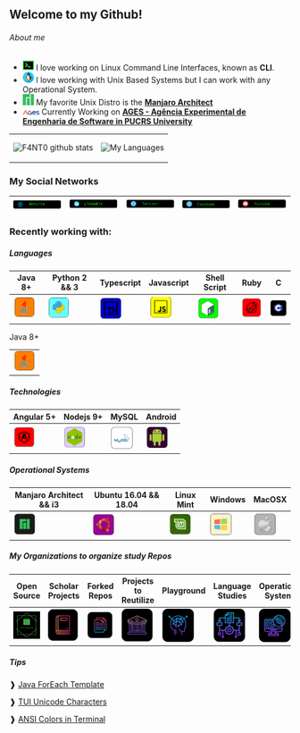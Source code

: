 ## Welcome to my Github!

###### About me

* <img src="https://github.com/F4NT0/F4NT0/blob/master/images/icons/terminal-neon.png" width="20"> I love working on Linux Command Line Interfaces, known as **CLI**.
* <img src="https://github.com/F4NT0/F4NT0/blob/master/images/icons/linux.png" width="20"> I love working with Unix Based Systems but I can work with any Operational System.
* <img src="https://github.com/F4NT0/F4NT0/blob/master/images/icons/manjaro.png" width="20"> My favorite Unix Distro is the [**Manjaro Architect**](https://manjaro.org/)
* <img src="https://github.com/F4NT0/F4NT0/blob/master/images/icons/logo-ages_color.png" width="30"> Currently Working on [**AGES - Agência Experimental de Engenharia de Software in PUCRS University**](http://www.ages.pucrs.br/)

<table>
<tr>
<tr><td>

![F4NT0 github stats](https://github-readme-stats.vercel.app/api?username=F4NT0&count_private=true&show_icons=true&theme=chartreuse-dark&include_all_commits=true)

</td><td>

![My Languages](https://github-readme-stats.vercel.app/api/top-langs/?username=F4NT0&layout=compact&theme=chartreuse-dark)

</table>

### My Social Networks

[<img src="https://github.com/F4NT0/F4NT0/blob/master/images/icons/website.png">](https://f4nt0.github.io/PR0GR4M1NG/)|[<img src="https://github.com/F4NT0/F4NT0/blob/master/images/icons/linkedin.png">](https://www.linkedin.com/in/gabriel-fanto-stundner-b19723164/) |[<img src="https://github.com/F4NT0/F4NT0/blob/master/images/icons/twitter.png">](https://twitter.com/GABRIELFANTO) |[<img src="https://github.com/F4NT0/F4NT0/blob/master/images/icons/facebook.png">](https://www.facebook.com/gabrielfanto) |[<img src="https://github.com/F4NT0/F4NT0/blob/master/images/icons/youtube.png">](https://www.youtube.com/channel/UC0OLmUgRYTryGlpd4wCqkAA?view_as=subscriber) |
|---|---|---|---|---|

### Recently working with:

##### Languages

Java 8+ | Python 2 && 3 | Typescript | Javascript | Shell Script | Ruby | C
|---|---|---|---|---|---|---|
<img src="https://github.com/F4NT0/F4NT0/blob/master/images/icons/java.png" width="40"> | <img src="https://github.com/F4NT0/F4NT0/blob/master/images/icons/python.png" width="40"> | <img src="https://github.com/F4NT0/F4NT0/blob/master/images/icons/typescript.png" width="40"> | <img src="https://github.com/F4NT0/F4NT0/blob/master/images/icons/javascript.png" width="40"> | <img src="https://github.com/F4NT0/F4NT0/blob/master/images/icons/shell.png" width="40"> | <img src="https://github.com/F4NT0/F4NT0/blob/master/images/icons/ruby.png" width="40"> | <img src="https://github.com/F4NT0/F4NT0/blob/master/images/icons/c.png" width="40">

<table>
<td>
    <img src="https://github.com/F4NT0/F4NT0/blob/master/images/icons/java.png" width="40">
</td>
<tr>
    Java 8+
</tr>
</table>


##### Technologies 

| Angular 5+ | Nodejs 9+ | MySQL | Android
|---|---|---|---| 
<img src="https://github.com/F4NT0/F4NT0/blob/master/images/icons/angular.png" width="40"> | <img src="https://github.com/F4NT0/F4NT0/blob/master/images/icons/node.png" width="40"> | <img src="https://github.com/F4NT0/F4NT0/blob/master/images/icons/mysql.png" width="40"> | <img src="https://github.com/F4NT0/F4NT0/blob/master/images/icons/android.png" width="40">

##### Operational Systems

| Manjaro Architect && i3 | Ubuntu 16.04 && 18.04 | Linux Mint | Windows | MacOSX |
|---|---|---|---|---|
<img src="https://github.com/F4NT0/F4NT0/blob/master/images/icons/manjaro-2.png" width="40"> | <img src="https://github.com/F4NT0/F4NT0/blob/master/images/icons/ubuntu-2.png" width="40"> | <img src="https://github.com/F4NT0/F4NT0/blob/master/images/icons/mint-2.png" width="40"> | <img src="https://github.com/F4NT0/F4NT0/blob/master/images/icons/windows-2.png" width="40"> | <img src="https://github.com/F4NT0/F4NT0/blob/master/images/icons/macosx.png" width="40">

##### My Organizations to organize study Repos

Open Source | Scholar Projects | Forked Repos | Projects to Reutilize | Playground | Language Studies | Operational Systems
|---|---|---|---|---|---|---|
[![](images/comunities/fanto-technology.png)](https://github.com/f-4-n-t-0-technology)|[![](images/comunities/trabalhos-facul.png)](https://github.com/trabalhos-da-faculdade)|[![](images/comunities/repo-fork.png)](https://github.com/fanto-forked-repos)|[![](images/comunities/codigo-alunos.png)](https://github.com/estudosdofantinho)|[![](images/comunities/playground.png)](https://github.com/testefantinho)|[![](images/comunities/linguagens.png)](https://github.com/fantolanguages)|[![](images/comunities/os.png)](https://github.com/OSOSP)

##### Tips

❱ [Java ForEach Template](https://gist.github.com/F4NT0/f78cca6d9442e1a25b45eb673c8cc043)

❱ [TUI Unicode Characters](https://gist.github.com/F4NT0/0e77a9d56415e57011a4cb243b658033)

❱ [ANSI Colors in Terminal](https://gist.github.com/F4NT0/afec936ed4175bed1eac74cef69655b2)
